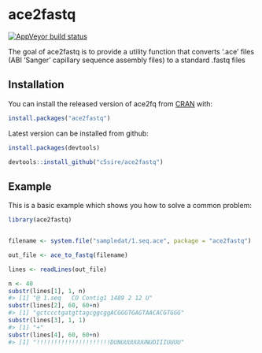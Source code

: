 
<!-- README.md is generated from README.Rmd. Please edit that file -->

# ace2fastq

<!-- badges: start -->

[![AppVeyor build
status](https://ci.appveyor.com/api/projects/status/github/c5sire/ace2fastq?branch=master&svg=true)](https://ci.appveyor.com/project/c5sire/ace2fastq)
<!-- badges: end -->

The goal of ace2fastq is to provide a utility function that converts
‘.ace’ files (ABI ‘Sanger’ capillary sequence assembly files) to a
standard .fastq files

## Installation

You can install the released version of ace2fq from
[CRAN](https://CRAN.R-project.org) with:

``` r
install.packages("ace2fastq")
```

Latest version can be installed from github:

``` r
install.packages(devtools)

devtools::install_github("c5sire/ace2fastq")
```

## Example

This is a basic example which shows you how to solve a common problem:

``` r
library(ace2fastq)


filename <- system.file("sampledat/1.seq.ace", package = "ace2fastq")

out_file <- ace_to_fastq(filename)

lines <- readLines(out_file)

n <- 40
substr(lines[1], 1, n)
#> [1] "@ 1.seq   CO Contig1 1489 2 12 U"
substr(lines[2], 60, 60+n)
#> [1] "gctccctgatgttagcggcggACGGGTGAGTAACACGTGGG"
substr(lines[3], 1, 1)
#> [1] "+"
substr(lines[4], 60, 60+n)
#> [1] "!!!!!!!!!!!!!!!!!!!!!DUNUUUUUUUNUDIIIUUUU"
```
